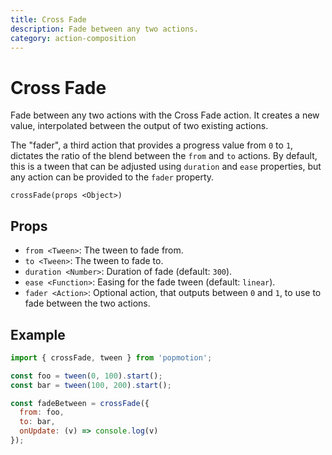 ```yaml
---
title: Cross Fade
description: Fade between any two actions.
category: action-composition
---
```


# Cross Fade

Fade between any two actions with the Cross Fade action. It creates a new value, interpolated between the output of two existing actions.

The "fader", a third action that provides a progress value from `0` to `1`, dictates the ratio of the blend between the `from` and `to` actions. By default, this is a tween that can be adjusted using `duration` and `ease` properties, but any action can be provided to the `fader` property.

`crossFade(props <Object>)`

## Props

- `from <Tween>`: The tween to fade from.
- `to <Tween>`: The tween to fade to.
- `duration <Number>`: Duration of fade (default: `300`).
- `ease <Function>`: Easing for the fade tween (default: `linear`).
- `fader <Action>`: Optional action, that outputs between `0` and `1`, to use to fade between the two actions.

## Example

```javascript
import { crossFade, tween } from 'popmotion';

const foo = tween(0, 100).start();
const bar = tween(100, 200).start();

const fadeBetween = crossFade({
  from: foo,
  to: bar,
  onUpdate: (v) => console.log(v)
});
```
